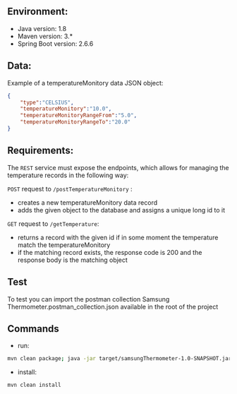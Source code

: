 ## Environment:
- Java version: 1.8
- Maven version: 3.*
- Spring Boot version: 2.6.6

## Data:
Example of a temperatureMonitory data JSON object:
```json
{
    "type":"CELSIUS",
    "temperatureMonitory":"10.0",
    "temperatureMonitoryRangeFrom":"5.0",
    "temperatureMonitoryRangeTo":"20.0"
}
```

## Requirements:
The `REST` service must expose the endpoints, which allows for managing the temperature records in the following way:


`POST` request to `/postTemperatureMonitory` :
* creates a new temperatureMonitory data record
* adds the given object to the database and assigns a unique long id to it

`GET` request to `/getTemperature`:
* returns a record with the given id if in some moment the temperature match the temperatureMonitory
* if the matching record exists, the response code is 200 and the response body is the matching object

## Test
To test you can import the postman collection Samsung Thermometer.postman_collection.json available in the root of the project

## Commands
- run: 
```bash
mvn clean package; java -jar target/samsungThermometer-1.0-SNAPSHOT.jar
```
- install: 
```bash
mvn clean install
```

